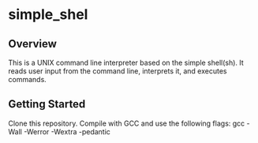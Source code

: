 # simple_shel

## Overview
This is a UNIX command line interpreter based on the simple shell(sh). It reads user input from the command line, interprets it, and executes commands.
## Getting Started
Clone this repository. Compile with GCC and use the following flags:
gcc -Wall -Werror -Wextra -pedantic

